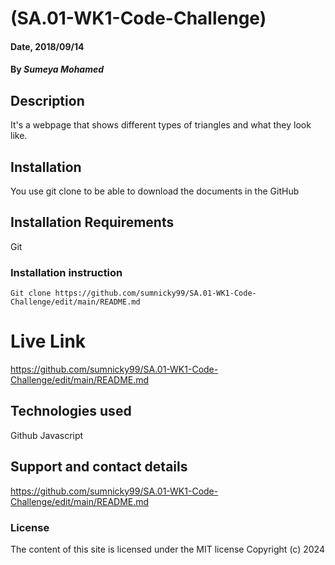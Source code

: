 
# (SA.01-WK1-Code-Challenge)

#### Date, 2018/09/14

#### By *Sumeya Mohamed*

## Description
It's a webpage that shows different types of triangles and what they look like.

## Installation
You use git clone to be able to download the documents in the GitHub

## Installation Requirements
Git

### Installation instruction
```
Git clone https://github.com/sumnicky99/SA.01-WK1-Code-Challenge/edit/main/README.md
```

# Live Link
https://github.com/sumnicky99/SA.01-WK1-Code-Challenge/edit/main/README.md

## Technologies used
Github
Javascript

## Support and contact details
https://github.com/sumnicky99/SA.01-WK1-Code-Challenge/edit/main/README.md

### License
The content of this site is licensed under the MIT license
Copyright (c) 2024

